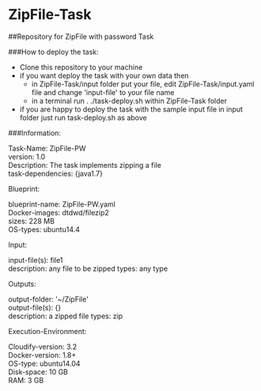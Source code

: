 # ZipFile-Task
##Repository for ZipFile with password Task 

###How to deploy the task:  
- Clone this repository to your machine   
- if you want deploy the task with your own data then  
  - in ZipFile-Task/input folder put your file, edit ZipFile-Task/input.yaml file and change 'input-file' to your file name  
  - in a terminal run . ./task-deploy.sh within ZipFile-Task folder  
- if you are happy to deploy the task with the sample input file in input folder just run task-deploy.sh as above  

###Information:  

  Task-Name: ZipFile-PW  
  version: 1.0  
  Description: The task implements zipping a file  
  task-dependencies: {java1.7}   
  
Blueprint:  
  
  blueprint-name: ZipFile-PW.yaml  
  Docker-images: dtdwd/filezip2  
  sizes: 228 MB  
  OS-types: ubuntu14.4   
  
Input:  
  
  input-file(s): file1    
  description: any file to be zipped
  types: any type
  
Outputs:  
  
  output-folder: '~/ZipFile'  
  output-file(s): {}  
  description: a zipped file
  types: zip  
  
Execution-Environment:  
  
  Cloudify-version: 3.2  
  Docker-version: 1.8+  
  OS-type: ubuntu14.04  
  Disk-space: 10 GB  
  RAM: 3 GB  
